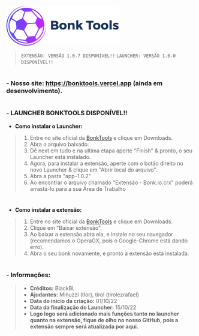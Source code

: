 <img src="/Images/IconBonkTools.png" alt="Icon"><img/> 

> `EXTENSÃO: VERSÃO 1.0.7 DISPONÍVEL!!`
> `LAUNCHER: VERSÃO 1.0.0 DISPONÍVEL!!`

# 
### - Nosso site: https://bonktools.vercel.app (ainda em desenvolvimento).
#
### - LAUNCHER BONKTOOLS DISPONÍVEL!!
 - **Como instalar o Launcher:**

> 1. Entre no site oficial da [BonkTools](https://bonktools.vercel.app) e clique em Downloads.
> 2. Abra o arquivo baixado.
> 3. Dê next em tudo e na ultima etapa aperte "Finish" & pronto, o seu Launcher está instalado.
> 4. Agora, para instalar a extensão, aperte com o botão direito no novo Launcher & clique em "Abrir local do arquivo".
> 5. Abra a pasta "app-1.0.2"
> 6. Ao encontrar o arquivo chamado "Extensão - Bonk.io.crx" poderá arrastá-lo para a sua Área de Trabalho

#
 - **Como instalar a extensão:**

> 1. Entre no site oficial da [BonkTools](https://bonktools.vercel.app) e clique em Downloads.
> 2. Clique em "Baixar extensão".
> 3. Ao baixar a extensão abra ela, e instale no seu navegador (recomendamos o OperaGX, pois o Google-Chrome está dando erro).
> 4. Abra o seu bonk novamente, e pronto a extensão está instalada.

#


### - **Informações:**
> - **Créditos:** BlackBL 
> - **Ajudantes:** Minuzzi (tlor), tirol (tirolezrafael) 
> - **Data do inicio da criação:** 01/10/22
> - **Data da finalização do Launcher:** 15/10/22
> - **Logo logo será adicionado mais funções tanto no launcher quanto na extensão, fique de olho no nosso GitHub, pois a extensão sempre será atualizada por aqui.**

#
